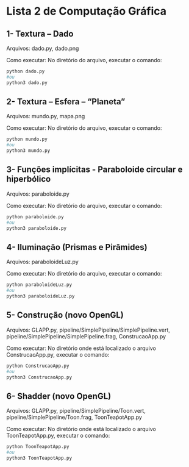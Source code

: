 # Lista 2 de Computação Gráfica

## 1- Textura – Dado
Arquivos: dado.py, dado.png

Como executar: No diretório do arquivo, executar o comando: 
```python
python dado.py
#ou
python3 dado.py
```

## 2- Textura – Esfera – “Planeta” 
Arquivos: mundo.py, mapa.png

Como executar: No diretório do arquivo, executar o comando: 
```python
python mundo.py
#ou
python3 mundo.py
```

## 3- Funções implícitas - Paraboloide circular e hiperbólico 
Arquivos: paraboloide.py

Como executar: No diretório do arquivo, executar o comando: 
```python
python paraboloide.py
#ou
python3 paraboloide.py
```

## 4- Iluminação (Prismas e Pirâmides)
Arquivos: paraboloideLuz.py

Como executar: No diretório do arquivo, executar o comando: 
```python
python paraboloideLuz.py
#ou
python3 paraboloideLuz.py
```

## 5- Construção (novo OpenGL)
Arquivos: GLAPP.py, pipeline/SimplePipeline/SimplePipeline.vert, pipeline/SimplePipeline/SimplePipeline.frag, ConstrucaoApp.py

Como executar: No diretório onde está localizado o arquivo ConstrucaoApp.py, executar o comando: 
```python
python ConstrucaoApp.py
#ou
python3 ConstrucaoApp.py
```

## 6- Shadder (novo OpenGL)
Arquivos: GLAPP.py, pipeline/SimplePipeline/Toon.vert, pipeline/SimplePipeline/Toon.frag, ToonTeaṕotApp.py

Como executar: No diretório onde está localizado o arquivo ToonTeapotApp.py, executar o comando: 
```python
python ToonTeapotApp.py
#ou
python3 ToonTeapotApp.py
```
